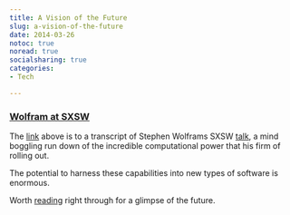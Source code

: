 ```yaml
---
title: A Vision of the Future
slug: a-vision-of-the-future
date: 2014-03-26
notoc: true
noread: true
socialsharing: true
categories: 
- Tech

---
```

### [Wolfram at SXSW][1]

The [link][1] above is to a transcript of Stephen Wolframs SXSW [talk][1], a mind boggling run down of the incredible computational power that his firm of rolling out.

The potential to harness these capabilities into new types of software is enormous.

Worth [reading][1] right through for a glimpse of the future.

[1]: http://blog.stephenwolfram.com/2014/03/injecting-computation-everywhere-a-sxsw-update/
